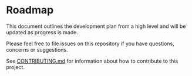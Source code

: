 # Roadmap

This document outlines the development plan from a high level and will be updated as progress is made.

Please feel free to file issues on this repository if you have questions, concerns or suggestions.

See [CONTRIBUTING.md](https://github.com/rochars/utf8-buffer-size/blob/master/docs/CONTRIBUTING.md) for information about how to contribute to this project.
